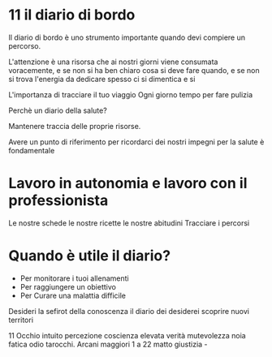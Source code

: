 # 11 il diario di bordo

Il diario di bordo è uno strumento importante quando devi compiere un percorso.

L'attenzione è una risorsa che ai nostri giorni viene consumata voracemente, e se non si ha ben chiaro cosa si deve fare quando, e se non si trova l'energia da dedicare spesso ci si dimentica e si 

L'importanza di tracciare il tuo viaggio 
Ogni giorno tempo per fare pulizia

Perchè un diario della salute?

Mantenere traccia delle proprie risorse.




Avere un punto di riferimento per ricordarci dei nostri impegni per la salute è fondamentale

# Lavoro in autonomia e lavoro con il professionista

Le nostre schede 
le nostre ricette 
le nostre abitudini
Tracciare i percorsi


# Quando è utile il diario?


- Per monitorare i tuoi allenamenti 
- Per raggiungere un obiettivo
- Per Curare una malattia difficile




Desideri la sefirot della conoscenza il diario dei desiderei scoprire nuovi territori


11 Occhio intuito percezione coscienza elevata verità mutevolezza noia fatica odio tarocchi. Arcani maggiori 1 a 22 matto  giustizia -
<!--stackedit_data:
eyJoaXN0b3J5IjpbLTYzMDIwMjcxNSw2OTkxMDAxMDUsMTkwOT
EyODU5MSwxMjgyODQyMjMwXX0=
-->